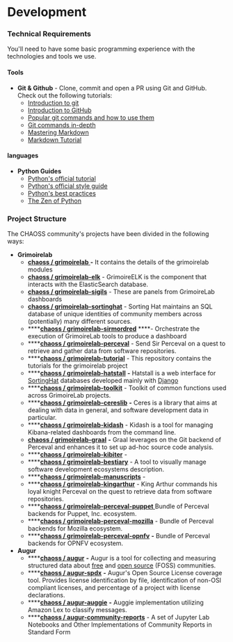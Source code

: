 # Development

### Technical Requirements

You'll need to have some basic programming experience with the technologies and tools we use.

#### Tools

* **Git & Github** - Clone, commit and open a PR using Git and GitHub. Check out the following tutorials:
  * [Introduction to git](https://www.freecodecamp.org/news/what-is-git-and-how-to-use-it-c341b049ae61/)
  * [Introduction to GitHub](https://product.hubspot.com/blog/git-and-github-tutorial-for-beginners)
  * [Popular git commands and how to use them](https://rogerdudler.github.io/git-guide/)
  * [Git commands in-depth](https://medium.com/@george.seif94/a-full-tutorial-on-how-to-use-github-88466bac7d42)
  * [Mastering Markdown](https://guides.github.com/features/mastering-markdown/)
  * [Markdown Tutorial](https://www.markdowntutorial.com/)

#### languages

* **Python Guides** 
  * [Python's official tutorial](https://docs.python.org/3/tutorial/index.html)
  * [Python's official style guide](https://www.python.org/dev/peps/pep-0008/)
  * [Python's best practices](https://gist.github.com/sloria/7001839)
  * [The Zen of Python](https://www.python.org/dev/peps/pep-0020/)

### Project Structure

The CHAOSS community's projects have been divided in the following ways:

* **Grimoirelab**
  * [**chaoss / grimoirelab** ](https://github.com/chaoss/grimoirelab)**-** It contains the details of the grimoirelab modules
  * [**chaoss / grimoirelab-elk**](https://github.com/chaoss/grimoirelab-elk) - GrimoireELK is the component that interacts with the ElasticSearch database.
  * [**chaoss / grimoirelab-sigils**](https://github.com/chaoss/grimoirelab-sigils) - These are panels from GrimoireLab dashboards
  * [**chaoss / grimoirelab-sortinghat**](https://github.com/chaoss/grimoirelab-sortinghat) - Sorting Hat maintains an SQL database of unique identities of community members across \(potentially\) many different sources.
  * \*\*\*\*[**chaoss / grimoirelab-sirmordred**](https://github.com/chaoss/grimoirelab-sirmordred) ****- Orchestrate the execution of GrimoireLab tools to produce a dashboard
  * \*\*\*\*[**chaoss / grimoirelab-perceval**](https://github.com/chaoss/grimoirelab-perceval) - Send Sir Perceval on a quest to retrieve and gather data from software repositories.
  * \*\*\*\*[**chaoss / grimoirelab-tutorial**](https://github.com/chaoss/grimoirelab-tutorial) -  This repository contains the tutorials for the grimoirelab project
  * \*\*\*\*[**chaoss / grimoirelab-hatstall**](https://github.com/chaoss/grimoirelab-hatstall) **-**  Hatstall is a web interface for [SortingHat](http://github.com/grimoirelab/sortinghat) databases developed mainly with [Django](https://www.djangoproject.com/) 
  * \*\*\*\*[**chaoss / grimoirelab-toolkit**](https://github.com/chaoss/grimoirelab-toolkit) - Toolkit of common functions used across GrimoireLab projects.
  * \*\*\*\*[**chaoss / grimoirelab-cereslib**](https://github.com/chaoss/grimoirelab-cereslib) **-** Ceres is a library that aims at dealing with data in general, and software development data in particular.
  * \*\*\*\*[**chaoss / grimoirelab-kidash**](https://github.com/chaoss/grimoirelab-kidash) - Kidash is a tool for managing Kibana-related dashboards from the command line. 
  * [**chaoss / grimoirelab-graal**](https://github.com/chaoss/grimoirelab-graal) **-** Graal leverages on the Git backend of Perceval and enhances it to set up ad-hoc source code analysis.
  * \*\*\*\*[**chaoss / grimoirelab-kibiter**](https://github.com/chaoss/grimoirelab-kibiter) - 
  * \*\*\*\*[**chaoss / grimoirelab-bestiary**](https://github.com/chaoss/grimoirelab-bestiary) - A tool to visually manage software development ecosystems description.
  * \*\*\*\*[**chaoss / grimoirelab-manuscripts**](https://github.com/chaoss/grimoirelab-manuscripts) - 
  * \*\*\*\*[**chaoss / grimoirelab-kingarthur**](https://github.com/chaoss/grimoirelab-kingarthur) - King Arthur commands his loyal knight Perceval on the quest to retrieve data from software repositories.
  * \*\*\*\*[**chaoss / grimoirelab-perceval-puppet** ](https://github.com/chaoss/grimoirelab-perceval-puppet)Bundle of Perceval backends for Puppet, Inc. ecosystem.
  * \*\*\*\*[**chaoss / grimoirelab-perceval-mozilla**](https://github.com/chaoss/grimoirelab-perceval-mozilla) - Bundle of Perceval backends for Mozilla ecosystem.
  * \*\*\*\*[**chaoss / grimoirelab-perceval-opnfv**](https://github.com/chaoss/grimoirelab-perceval-opnfv) **-** Bundle of Perceval backends for OPNFV ecosystem.
* **Augur**
  * \*\*\*\*[**chaoss / augur**](https://github.com/chaoss/augur) **-**  Augur is a tool for collecting and measuring structured data about [free](https://www.fsf.org/about/) and [open source](https://opensource.org/docs/osd) \(FOSS\) communities.
  * \*\*\*\*[**chaoss / augur-spdx**](https://github.com/chaoss/augur-spdx) **-** Augur's Open Source License coverage tool. Provides license identification by file, identification of non-OSI compliant licenses, and percentage of a project with license declarations.
  * \*\*\*\*[**chaoss / augur-auggie**](https://github.com/chaoss/augur-auggie) **-** Auggie implementation utilizing Amazon Lex to classify messages.
  * \*\*\*\*[**chaoss / augur-community-reports**](https://github.com/chaoss/augur-community-reports) - A set of Jupyter Lab Notebooks and Other Implementations of Community Reports in Standard Form

